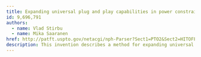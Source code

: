 ```yaml
---
title: Expanding universal plug and play capabilities in power constrained environment
id: 9,696,791
authors:
  - name: Vlad Stirbu
  - name: Mika Saaranen
href: http://patft.uspto.gov/netacgi/nph-Parser?Sect1=PTO2&Sect2=HITOFF&u=%2Fnetahtml%2FPTO%2Fsearch-adv.htm&r=1&f=G&l=50&d=PTXT&p=1&S1=9,696,791.PN.&OS=pn/9,696,791&RS=PN/9,696,791
description: This invention describes a method for expanding universal plug and play capabilities in a power constrained environment thus facilitating communication between two terminals with universal plug and play (UPnP) application capabilities, wherein one of the terminals is in a sleeping mode. The present invention can be applied (but not be limited) to mobile terminals, wireless devices, portable devices, mobile communication devices, mobile phones, etc. The invention describes a mechanism in which the UPnP application dynamically instructs the TCP/IP stack to tune-up its parameters so that it can tolerate longer delays and timeouts, due to the fact that it operates in a power constrained UPnP environment.
---
```

